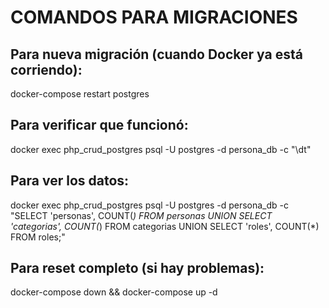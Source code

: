 # COMANDOS PARA MIGRACIONES

## Para nueva migración (cuando Docker ya está corriendo):

docker-compose restart postgres

## Para verificar que funcionó:

docker exec php_crud_postgres psql -U postgres -d persona_db -c "\dt"

## Para ver los datos:

docker exec php_crud_postgres psql -U postgres -d persona_db -c "SELECT 'personas', COUNT(_) FROM personas UNION SELECT 'categorias', COUNT(_) FROM categorias UNION SELECT 'roles', COUNT(\*) FROM roles;"

## Para reset completo (si hay problemas):

docker-compose down && docker-compose up -d
